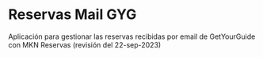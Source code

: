 ﻿# Reservas Mail GYG

Aplicación para gestionar las reservas recibidas por email de GetYourGuide con MKN Reservas  (revisión del 22-sep-2023)
